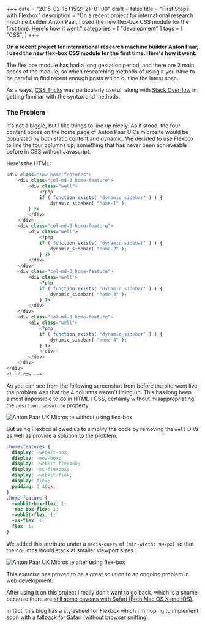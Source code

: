 +++
date = "2015-02-15T15:21:21+01:00"
draft = false
title = "First Steps with Flexbox"
description = "On a recent project for international research machine builder Anton Paar, I  used the new flex-box CSS module for the first time. Here's how it went."
categories = [
  "development"
]
tags = [ 
    "CSS", 
]
+++

**On a recent project for international research machine builder Anton Paar, I  used the new flex-box CSS module for the first time. Here's how it went.**

The flex box module has had a long gestation period, and there are 2 main specs of the module, so when researching methods of using it you have to be careful to find recent enough posts which outline the latest spec.

As always, [CSS Tricks](http://css-tricks.com/snippets/css/a-guide-to-flexbox/) was particularly useful, along with [Stack Overflow](http://stackoverflow.com/questions/tagged/flexbox) in getting familiar with the syntax and methods.

### The Problem

It's not a biggie, but I like things to line up nicely. As it stood, the four content boxes on the home page of Anton Paar UK's microsite would be populated by both static content and dynamic. We decided to use Flexbox to line the four columns up, something that has never been achieveable before in CSS without Javascript.

Here's the HTML:

```php
<div class="row home-features">
	<div class="col-md-3 home-feature">
		<div class="well">
			<?php
			if ( function_exists( 'dynamic_sidebar' ) ) {
				dynamic_sidebar( "home-1" );
		} ?>
		</div>
	</div>
	<div class="col-md-3 home-feature">
		<div class="well">
			<?php
			if ( function_exists( 'dynamic_sidebar' ) ) {
				dynamic_sidebar( "home-2" );
			} ?>
		</div>
	</div>
	<div class="col-md-3 home-feature">
		<div class="well">
			<?php
			if ( function_exists( 'dynamic_sidebar' ) ) {
				dynamic_sidebar( "home-3" );
			} ?>
		</div>
	</div>
	<div class="col-md-3 home-feature">
		<div class="well">
			<?php
			if ( function_exists( 'dynamic_sidebar' ) ) {
				dynamic_sidebar( "home-4" );
			} ?>
			</div>
		</div>
	</div>
</div>
<!--/.row -->
```

As you can see from the following screenshot from before the site went live, the problem was that the 4 columns weren't lining up. This has long been almost impossible to do in HTML / CSS, certainly without misappropriating the `position: absolute` property.

![Anton Paar UK Microsite without using flex-box](/resources/antonpaar-before.png)

But using Flexbox allowed us to simplify the code by removing the `well` DIVs as well as provide a solution to the problem:

```css
.home-features {
  display: -webkit-box;
  display: -moz-box;
  display: -webkit-flexbox;
  display: -ms-flexbox;
  display: -webkit-flex;
  display: flex;
  padding: 0 10px;
}
.home-feature {
  -webkit-box-flex: 1;
  -moz-box-flex: 1;
  -webkit-flex: 1;
  -ms-flex: 1;
  flex: 1;
}
```

We added this attribute under a `media-query` of `(min-width: 992px)` so that the columns would stack at smaller viewport sizes.

![Anton Paar UK Microsite after using flex-box](/resources/antonpaar-after.png)


This exercise has proved to be a great solution to an ongoing problem in web development.

After using it on this project I really don't want to go back, which is a shame because there are [still some caveats with Safari (Both Mac OS X and iOS)](http://codepen.io/endymion1818/pen/xbPRWd "Flexbox safari test on CodePen").

In fact, this blog has a stylesheet for Flexbox which I'm hoping to implement soon with a fallback for Safari (without browser sniffing).

